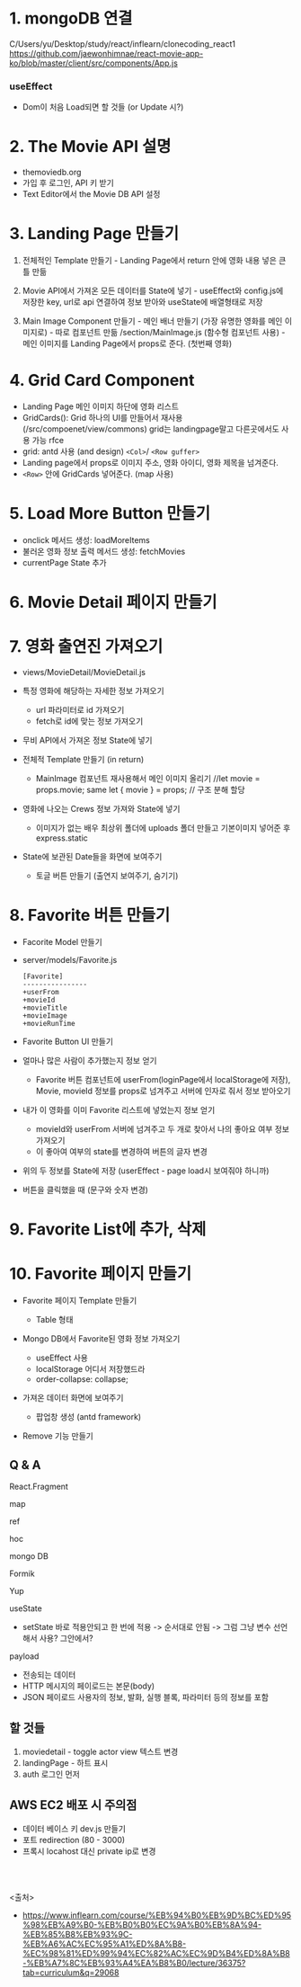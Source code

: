 # 1. mongoDB 연결
 C/Users/yu/Desktop/study/react/inflearn/clonecoding_react1
 https://github.com/jaewonhimnae/react-movie-app-ko/blob/master/client/src/components/App.js
### useEffect
- Dom이 처음 Load되면 할 것들 (or Update 시?)
# 2. The Movie API 설명
 - themoviedb.org
 - 가입 후 로그인, API 키 받기
 - Text Editor에서 the Movie DB API 설정


# 3. Landing Page 만들기
  1. 전체적인 Template 만들기
    - Landing Page에서 return 안에 영화 내용 넣은 큰 틀 만듦 <div>

  2. Movie API에서 가져온 모든 데이터를 State에 넣기
    - useEffect와 config.js에 저장한 key, url로 api 연결하여 정보 받아와 useState에 배열형태로 저장

  3. Main Image Component 만들기
    - 메인 배너 만들기 (가장 유명한 영화를 메인 이미지로)
    - 따로 컴포넌트 만듦 /section/MainImage.js (함수형 컴포넌트 사용)
    - 메인 이미지를 Landing Page에서 props로 준다. (첫번째 영화)

# 4. Grid Card Component
  - Landing Page 메인 이미지 하단에 영화 리스트
  - GridCards(): Grid 하나의 UI를 만들어서 재사용 (/src/compoenet/view/commons) grid는 landingpage말고 다른곳에서도 사용 가능 rfce
  - grid: antd 사용 (and design) `<Col>`/ `<Row guffer>`
  - Landing page에서 props로 이미지 주소, 영화 아이디, 영화 제목을 넘겨준다. 
  - `<Row>` 안에 GridCards 넣어준다. (map 사용)

# 5. Load More Button 만들기
  - onclick 메서드 생성: loadMoreItems
  - 불러온 영화 정보 출력 메서드 생성: fetchMovies
  - currentPage State 추가

# 6. Movie Detail 페이지 만들기
# 7. 영화 출연진 가져오기

- views/MovieDetail/MovieDetail.js

- 특정 영화에 해당하는 자세한 정보 가져오기
  - url 파라미터로 id 가져오기 
  - fetch로 id에 맞는 정보 가져오기

- 무비 API에서 가져온 정보 State에 넣기

- 전체적 Template 만들기 (in return)
  - MainImage 컴포넌트 재사용해서 메인 이미지 올리기
        //let movie = props.movie;  same
    let { movie } = props; // 구조 분해 할당

- 영화에 나오는 Crews 정보 가져와 State에 넣기
  - 이미지가 없는 배우 최상위 폴더에 uploads 폴더 만들고 기본이미지 넣어준 후 express.static

- State에 보관된 Date들을 화면에 보여주기
  - 토글 버튼 만들기 (출연지 보여주기, 숨기기)


# 8. Favorite 버튼 만들기
- Facorite Model 만들기
- server/models/Favorite.js
  ```
  [Favorite]
  ----------------
  +userFrom
  +movieId
  +movieTitle
  +movieImage
  +movieRunTime
  ```

- Favorite Button UI 만들기


- 얼마나 많은 사람이 추가했는지 정보 얻기
  - Favorite 버튼 컴포넌트에 userFrom(loginPage에서 localStorage에 저장), Movie, movieId 정보를 props로 넘겨주고 서버에 인자로 줘서 정보 받아오기

- 내가 이 영화를 이미 Favorite 리스트에 넣었는지 정보 얻기
  - movieId와 userFrom 서버에 넘겨주고 두 개로 찾아서 나의 좋아요 여부 정보 가져오기
  - 이 좋아여 여부의 state를 변경하여 버튼의 글자 변경

- 위의 두 정보를 State에 저장 (userEffect - page load시 보여줘야 하니까)

- 버튼을 클릭했을 때 (문구와 숫자 변경)


# 9. Favorite List에 추가, 삭제


# 10. Favorite 페이지 만들기
- Favorite 페이지 Template 만들기
  - Table 형태

- Mongo DB에서 Favorite된 영화 정보 가져오기
  - useEffect 사용
  - localStorage 어디서 저장했드라
  - order-collapse: collapse; 

- 가져온 데이터 화면에 보여주기
  - 팝업창 생성 (antd framework)

- Remove 기능 만들기

## Q & A
React.Fragment

map

ref

hoc

mongo DB

Formik

Yup

useState
-  setState 바로 적용안되고 한 번에 적용 -> 순서대로 안됨 -> 그럼 그냥 변수 선언해서 사용? 그안에서?

payload
- 전송되는 데이터
-  HTTP 메시지의 페이로드는 본문(body)
- JSON 페이로드 사용자의 정보, 발화, 실행 블록, 파라미터 등의 정보를 포함
## 할 것들
1. moviedetail - toggle actor view 텍스트 변경
2. landingPage - 하트 표시
3. auth 로그인 먼저

## AWS EC2 배포 시 주의점
- 데이터 베이스 키 dev.js 만들기
- 포트 redirection (80 - 3000)
- 프록시 locahost 대신 private ip로 변경


<br><br>

<출처>
- https://www.inflearn.com/course/%EB%94%B0%EB%9D%BC%ED%95%98%EB%A9%B0-%EB%B0%B0%EC%9A%B0%EB%8A%94-%EB%85%B8%EB%93%9C-%EB%A6%AC%EC%95%A1%ED%8A%B8-%EC%98%81%ED%99%94%EC%82%AC%EC%9D%B4%ED%8A%B8-%EB%A7%8C%EB%93%A4%EA%B8%B0/lecture/36375?tab=curriculum&q=29068